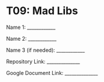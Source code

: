 # T09: Mad Libs

Name 1: ____________

Name 2: ____________

Name 3 (if needed): ____________

Repository Link: ______________

Google Document Link: ______________
